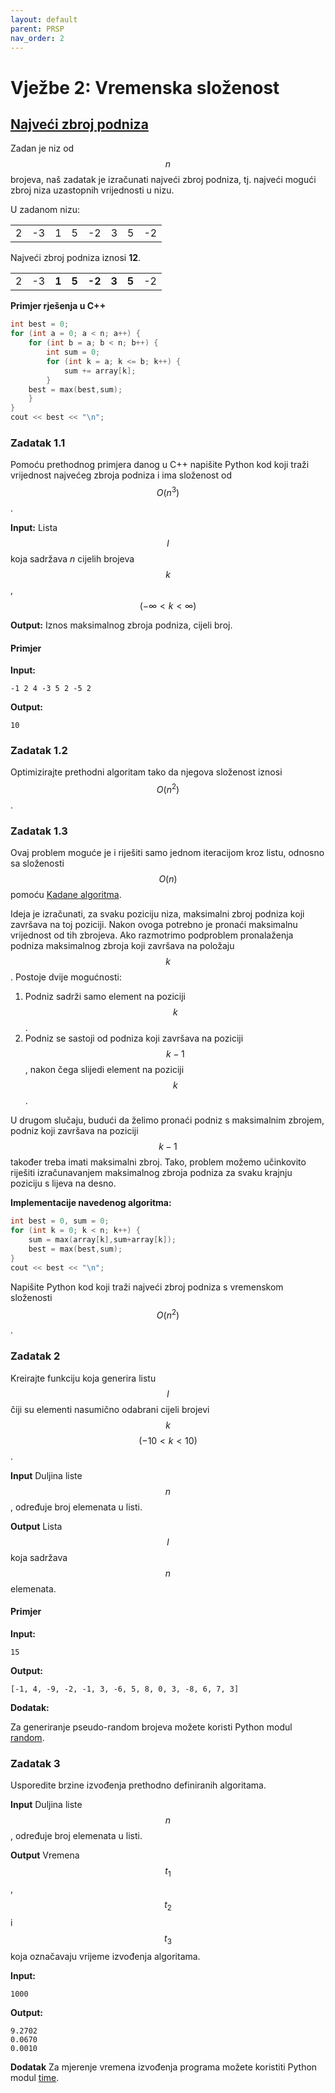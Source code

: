 ```yaml
---
layout: default
parent: PRSP
nav_order: 2
---
```



# Vježbe 2: Vremenska složenost

## [Najveći zbroj podniza](https://en.wikipedia.org/wiki/Maximum_subarray_problem)


Zadan je niz od $$n$$ brojeva, naš zadatak je izračunati najveći zbroj podniza, tj. najveći mogući zbroj niza uzastopnih vrijednosti u nizu.

U zadanom nizu:

|     |     |     |     |     |     |     |     |
| --- | --- | --- | --- | --- | --- | --- | --- |
| 2   | -3  | 1   | 5   | -2  | 3   | 5   | -2   |

Najveći zbroj podniza iznosi **12**.

|     |     |       |       |        |       |       |     |
| --- | --- | ----- | ----- | ------ | ----- | ----- | --- |
| 2   | -3  | **1** | **5** | **-2** | **3** | **5** | -2  |



**Primjer rješenja u C++**
```cpp
int best = 0;
for (int a = 0; a < n; a++) {
	for (int b = a; b < n; b++) {
		int sum = 0;
		for (int k = a; k <= b; k++) {
			sum += array[k];
		}
	best = max(best,sum);
	}
}
cout << best << "\n";
```

### Zadatak 1.1

Pomoću prethodnog primjera danog u C++ napišite Python kod koji traži vrijednost najvećeg zbroja podniza i ima složenost od $$O(n^3)$$.

**Input:**
Lista $$l$$ koja sadržava $n$ cijelih brojeva $$k$$, $$( -\infty < k < \infty)$$

**Output:**
Iznos maksimalnog zbroja podniza, cijeli broj.

#### Primjer

**Input:**
```
-1 2 4 -3 5 2 -5 2
```

**Output:**
```
10
```

### Zadatak 1.2

Optimizirajte prethodni algoritam tako da njegova složenost iznosi $$O(n^2)$$.


### Zadatak 1.3

Ovaj problem moguće je i riješiti samo jednom iteracijom kroz listu, odnosno sa složenosti $$O(n)$$ pomoću [Kadane algoritma](https://en.wikipedia.org/wiki/Joseph_Born_Kadane).

Ideja je izračunati, za svaku poziciju niza, maksimalni zbroj podniza koji završava na toj poziciji. Nakon ovoga potrebno je pronaći maksimalnu vrijednost od tih zbrojeva. Ako razmotrimo podproblem pronalaženja podniza maksimalnog zbroja koji završava na položaju $$k$$. Postoje dvije mogućnosti:
1. Podniz sadrži samo element na poziciji $$k$$.
2. Podniz se sastoji od podniza koji završava na poziciji $$k-1$$, nakon čega slijedi
element na poziciji $$k$$.

U drugom slučaju, budući da želimo pronaći podniz s maksimalnim zbrojem, podniz koji završava na poziciji $$k-1$$ također treba imati maksimalni zbroj. Tako, problem možemo učinkovito riješiti izračunavanjem maksimalnog zbroja podniza za svaku krajnju poziciju s lijeva na desno.

**Implementacije navedenog algoritma:**

```cpp
int best = 0, sum = 0;
for (int k = 0; k < n; k++) {
	sum = max(array[k],sum+array[k]);
	best = max(best,sum);
}
cout << best << "\n";
```

Napišite Python kod koji traži najveći zbroj podniza s vremenskom složenosti $$O(n^2)$$.

### Zadatak 2

Kreirajte funkciju koja generira listu $$l$$ čiji su elementi nasumično odabrani cijeli brojevi $$k$$ $$( - 10 < k < 10)$$.



**Input**
Duljina liste $$n$$, određuje broj elemenata u listi.

**Output**
Lista $$l$$ koja sadržava $$n$$ elemenata.

#### Primjer

**Input:**
```
15
```

**Output:**
```
[-1, 4, -9, -2, -1, 3, -6, 5, 8, 0, 3, -8, 6, 7, 3]
```

**Dodatak:**

Za generiranje pseudo-random brojeva možete koristi Python modul [random](https://docs.python.org/3/library/random.html).

### Zadatak 3

Usporedite brzine izvođenja prethodno definiranih algoritama.

**Input**
Duljina liste $$n$$, određuje broj elemenata u listi.

**Output**
Vremena $$t_1$$, $$t_2$$ i $$t_3$$ koja označavaju vrijeme izvođenja algoritama.

**Input:**
```
1000
```

**Output:**
```
9.2702
0.0670
0.0010
```

**Dodatak**
Za mjerenje vremena izvođenja programa možete koristiti Python modul [time](https://docs.python.org/3/library/time.html).